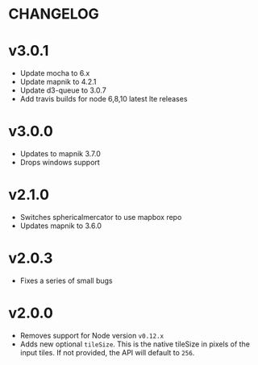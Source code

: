 # CHANGELOG

# v3.0.1

* Update mocha to 6.x
* Update mapnik to 4.2.1
* Update d3-queue to 3.0.7
* Add travis builds for node 6,8,10 latest lte releases


# v3.0.0

* Updates to mapnik 3.7.0
* Drops windows support

# v2.1.0

* Switches sphericalmercator to use mapbox repo
* Updates mapnik to 3.6.0

# v2.0.3

* Fixes a series of small bugs 

# v2.0.0

* Removes support for Node version `v0.12.x`
* Adds new optional `tileSize`. This is the native tileSize in pixels of the input tiles. If not provided, the API will default to `256`.
